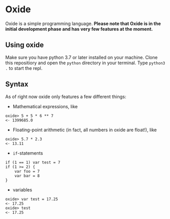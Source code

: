 # Oxide
Oxide is a simple programming language. **Please note that Oxide is in the initial development phase and has very few features at the moment.**

## Using oxide
Make sure you have python 3.7 or later installed on your machine. Clone this repositiory and open the `python` directory in your terminal. Type `python3 .` to start the repl.

## Syntax
As of right now oxide only features a few different things:
- Mathematical expressions, like
```
oxide> 5 + 5 * 6 ** 7
<· 1399685.0
```
- Floating-point arithmetic (in fact, all numbers in oxide are float!), like
```
oxide> 5.7 * 2.3
<· 13.11
```
- `if`-statements
```
if (1 == 1) var test = 7
if (1 >= 2) {
    var foo = 7
    var bar = 8
}
```
- variables
```
oxide> var test = 17.25
<· 17.25
oxide> test
<· 17.25
```